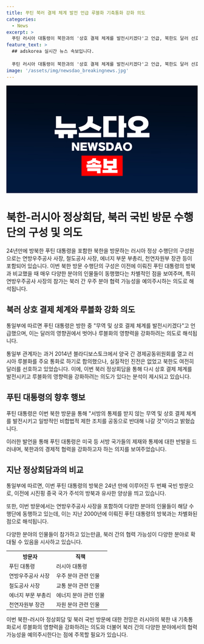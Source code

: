 ```yaml
---
title: 푸틴 북러 결제 체계 발전 언급 루블화 기축통화 강화 의도
categories:
  - News
excerpt: >
  푸틴 러시아 대통령이 북한과의 '상호 결제 체계를 발전시키겠다'고 언급, 북한도 달러 선호 지속. 러시아가 루블화의 영향력을 강화하려는 의도로 보임. 특히 푸틴 대통령의 북한 방문 수행단에는 연방우주공사 사장 등이 동행, 우주 협력 가능성을 예의주시하는 것으로 나타남. (출처: 노동신문=뉴스1)
feature_text: >
  ## adskorea 실시간 뉴스 속보입니다.

  푸틴 러시아 대통령이 북한과의 '상호 결제 체계를 발전시키겠다'고 언급, 북한도 달러 선호 지속. 러시아가 루블화의 영향력을 강화하려는 의도로 보임. 특히 푸틴 대통령의 북한 방문 수행단에는 연방우주공사 사장 등이 동행, 우주 협력 가능성을 예의주시하는 것으로 나타남. (출처: 노동신문=뉴스1)
image: '/assets/img/newsdao_breakingnews.jpg'
---
```


<p><img src="/assets/img/newsdao_breakingnews.jpg" alt="adskorea 속보" /></p>

<h1>북한-러시아 정상회담, 북러 국빈 방문 수행단의 구성 및 의도</h1>

<p>24년만에 방북한 푸틴 대통령을 포함한 북한을 방문하는 러시아 정상 수행단의 구성원으로는 연방우주공사 사장, 철도공사 사장, 에너지 부문 부총리, 천연자원부 장관 등이 포함되어 있습니다. 이번 북한 방문 수행단의 구성은 이전에 이뤄진 푸틴 대통령의 방북과 비교했을 때 매우 다양한 분야의 인물들이 동행했다는 차별적인 점을 보여주며, 특히 연방우주공사 사장의 참가는 북러 간 우주 분야 협력 가능성을 예의주시하는 의도로 해석됩니다. </p>

<h2>북러 상호 결제 체계와 루블화 강화 의도</h2>

<p data-ke-size="size16">통일부에 따르면 푸틴 대통령은 방한 중 "무역 및 상호 결제 체계를 발전시키겠다"고 언급했으며, 이는 달러의 영향권에서 벗어나 루블화의 영향력을 강화하려는 의도로 해석됩니다.</p>

<p>통일부 관계자는 과거 2014년 블라디보스토크에서 양국 간 경제공동위원회를 열고 러시아 루블화를 주요 통화로 하기로 합의했으나, 실질적인 진전은 없었고 북한도 여전히 달러를 선호하고 있었습니다. 이에, 이번 북러 정상회담을 통해 다시 상호 결제 체계를 발전시키고 루블화의 영향력을 강화하려는 의도가 있다는 분석이 제시되고 있습니다.</p>

<h2>푸틴 대통령의 향후 행보</h2>

<p data-ke-size="size16">푸틴 대통령은 이번 북한 방문을 통해 "서방의 통제를 받지 않는 무역 및 상호 결제 체계를 발전시키고 일방적인 비합법적 제한 조치를 공동으로 반대해 나갈 것"이라고 밝혔습니다.</p>

<p>이러한 발언을 통해 푸틴 대통령은 미국 등 서방 국가들의 제재와 통제에 대한 반발을 드러내며, 북한과의 경제적 협력을 강화하고자 하는 의지를 보여주었습니다.</p>

<h2>지난 정상회담과의 비교</h2>

<p data-ke-size="size16">통일부에 따르면, 이번 푸틴 대통령의 방북은 24년 만에 이루어진 두 번째 국빈 방문으로, 이전에 시진핑 중국 국가 주석의 방북과 유사한 양상을 띄고 있습니다.</p>

<p>또한, 이번 방문에서는 연방우주공사 사장을 포함하여 다양한 분야의 인물들이 해당 수행단에 동행하고 있는데, 이는 지난 2000년에 이뤄진 푸틴 대통령의 방북과는 차별화된 점으로 해석됩니다.</p>

<p>다양한 분야의 인물들이 참가하고 있는만큼, 북러 간의 협력 가능성이 다양한 분야로 확대될 수 있음을 시사하고 있습니다. </p>

<table>
  <tr>
    <th><b>방문자</b></th>
    <th><b>직책</b></th>
  </tr>
  <tr>
    <td>푸틴 대통령</td>
    <td>러시아 대통령</td>
  </tr>
  <tr>
    <td>연방우주공사 사장</td>
    <td>우주 분야 관련 인물</td>
  </tr>
  <tr>
    <td>철도공사 사장</td>
    <td>교통 분야 관련 인물</td>
  </tr>
  <tr>
    <td>에너지 부문 부총리</td>
    <td>에너지 분야 관련 인물</td>
  </tr>
  <tr>
    <td>천연자원부 장관</td>
    <td>자원 분야 관련 인물</td>
  </tr>
</table>

<p>이번 북한-러시아 정상회담 및 북러 국빈 방문에 대한 전망은 러시아의 북한 내 기축통화로서 루블화의 영향력을 강화하려는 의도와 더불어 북러 간의 다양한 분야에서의 협력 가능성을 예의주시한다는 점에 주목할 필요가 있습니다.</p>

